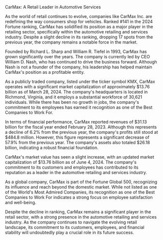 CarMax: A Retail Leader in Automotive Services

As the world of retail continues to evolve, companies like CarMax Inc. are redefining the way consumers shop for vehicles. Ranked #141 in the 2024 Fortune ranking, CarMax has solidified its position as a major player in the retailing sector, specifically within the automotive retailing and services industry. Despite a slight decline in its ranking, dropping 17 spots from the previous year, the company remains a notable force in the market.

Founded by Richard L. Sharp and William R. Tiefel in 1993, CarMax has grown significantly over the years. The company is currently led by CEO William D. Nash, who has continued to drive the business forward. Although Nash is not a founder of the company, his leadership has helped maintain CarMax's position as a profitable entity.

As a publicly traded company, listed under the ticker symbol KMX, CarMax operates with a significant market capitalization of approximately $13.76 billion as of March 28, 2024. The company's headquarters is located in Richmond, Virginia, and it employs a substantial workforce of 30,621 individuals. While there has been no growth in jobs, the company's commitment to its employees has earned it recognition as one of the Best Companies to Work For.

In terms of financial performance, CarMax reported revenues of $31.13 billion for the fiscal year ended February 28, 2023. Although this represents a decline of 6.2% from the previous year, the company's profits still stood at $484.8 million. However, this figure represents a significant decrease of 57.9% from the previous year. The company's assets also totaled $26.18 billion, indicating a robust financial foundation.

CarMax's market value has seen a slight increase, with an updated market capitalization of $13.76 billion as of June 4, 2024. The company's commitment to its customers and employees has contributed to its reputation as a leader in the automotive retailing and services industry.

As a global company, CarMax is part of the Fortune Global 500, recognizing its influence and reach beyond the domestic market. While not listed as one of the World's Most Admired Companies, its recognition as one of the Best Companies to Work For indicates a strong focus on employee satisfaction and well-being.

Despite the decline in ranking, CarMax remains a significant player in the retail sector, with a strong presence in the automotive retailing and services industry. As the company continues to navigate the evolving retail landscape, its commitment to its customers, employees, and financial stability will undoubtedly play a crucial role in its future success.